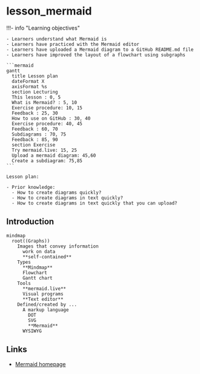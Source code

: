 # lesson_mermaid

!!!- info "Learning objectives"

    - Learners understand what Mermaid is
    - Learners have practiced with the Mermaid editor
    - Learners have uploaded a Mermaid diagram to a GitHub README.md file
    - Learners have improved the layout of a flowchart using subgraphs

    ```mermaid
    gantt
      title Lesson plan
      dateFormat X
      axisFormat %s
      section Lecturing
      This lesson : 0, 5
      What is Mermaid? : 5, 10
      Exercise procedure: 10, 15
      Feedback : 25, 30
      How to use on GitHub : 30, 40
      Exercise procedure: 40, 45
      Feedback : 60, 70
      Subdiagrams : 70, 75
      Feedback : 85, 90
      section Exercise
      Try mermaid.live: 15, 25
      Upload a mermaid diagram: 45,60
      Create a subdiagram: 75,85
    ```

    Lesson plan:

    - Prior knowledge:
      - How to create diagrams quickly?
      - How to create diagrams in text quickly?
      - How to create diagrams in text quickly that you can upload?


## Introduction

```mermaid
mindmap
  root((Graphs))
    Images that convey information
      work on data
      **self-contained**
    Types
      **Mindmap**
      Flowchart
      Gantt chart
    Tools
      **mermaid.live**
      Visual programs
      **Text editor**
    Defined/created by ...
      A markup language
        DOT
        SVG
        **Mermaid**
      WYSIWYG
```

## Links

- [Mermaid homepage](https://mermaid.js.org/)
